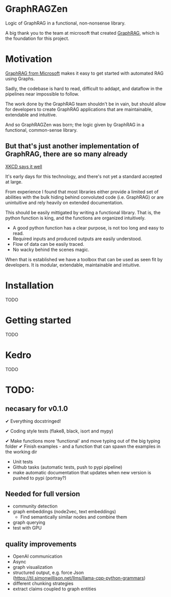 # GraphRAGZen
Logic of GraphRAG in a functional, non-nonsense library.

A big thank you to the team at microsoft that created [GraphRAG](https://github.com/microsoft/graphrag), which is the foundation for this project.

# Motivation
[GraphRAG from Microsoft](https://github.com/microsoft/graphrag) makes it easy to get started with automated RAG using Graphs.

Sadly, the codebase is hard to read, difficult to addapt, and dataflow in the pipelines near impossible to follow.

The work done by the GraphRAG team shouldn't be in vain, but should allow for developers to create GraphRAG applications that are maintainable, extendable and intuitive.

And so GraphRAGZen was born; the logic given by GraphRAG in a functional, common-sense library.

## But that's just another implementation of GraphRAG, there are so many already
[XKCD says it well](https://xkcd.com/927/)

It's early days for this technology, and there's not yet a standard accepted at large. 

From experience I found that most libraries either provide a limited set of abilities with the bulk hiding behind convoluted code (i.e. GraphRAG) or are unintuitive and rely heavily on extended documentation. 

This should be easily mittigated by writing a functional library. That is, the python function is king, and the functions are organized intuitively. 
- A good python function has a clear purpose, is not too long and easy to read.
- Required inputs and produced outputs are easily understood.
- Flow of data can be easily traced.
- No wacky behind the scenes magic.
  
When that is established we have a toolbox that can be used as seen fit by developers. It is modular, extendable, maintainable and intuitive.

# Installation
TODO

# Getting started
TODO

# Kedro
TODO

# TODO:
## necasary for v0.1.0
✔ Everything docstringed!

✔ Coding style tests (flake8, black, isort and mypy)

✔ Make functions more 'functional' and move typing out of the big typing folder
✔ Finish examples
    - and a function that can spawn the examples in the working dir
- Unit tests
- Github tasks (automatic tests, push to pypi pipeline)
- make automatic documentation that updates when new version is pushed to pypi (portray?)

## Needed for full version
- community detection
- graph embeddings (node2vec, text embeddings)
    - Find semantically similar nodes and combine them
- graph querying 
- test with GPU

## quality improvements
- OpenAI communication 
- Async
- graph visualization 
- structured output, e.g. force Json (https://til.simonwillison.net/llms/llama-cpp-python-grammars)
- different chunking strategies
- extract claims coupled to graph entities 
